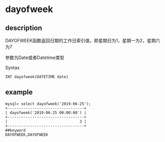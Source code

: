 # dayofweek
## description

DAYOFWEEK函数返回日期的工作日索引值，即星期日为1，星期一为2，星期六为7

参数为Date或者Datetime类型

 Syntax

`INT dayofweek(DATETIME date)`

## example

```
mysql> select dayofweek('2019-06-25');
+----------------------------------+
| dayofweek('2019-06-25 00:00:00') |
+----------------------------------+
|                                3 |
+----------------------------------+
##keyword
DAYOFWEEK,DAYOFWEEK
